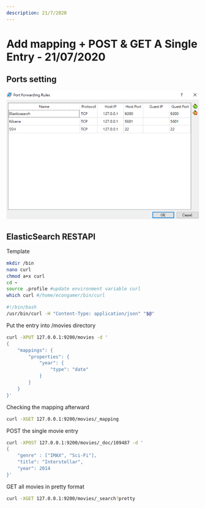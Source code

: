 ```yaml
---
description: 21/7/2020
---
```


# Add mapping + POST & GET A Single Entry - 21/07/2020

## Ports setting

![](.gitbook/assets/vm_port.png)

## ElasticSearch RESTAPI

Template

```bash
mkdir /bin
nano curl
chmod a+x curl
cd ~
source .profile #update environment variable curl
which curl #/home/econgamer/bin/curl
```

```bash
#!/bin/bash
/usr/bin/curl -H "Content-Type: application/json" "$@"
```

Put the entry into /movies directory

```bash
curl -XPUT 127.0.0.1:9200/movies -d '
{
    "mappings": {
        "properties": {
            "year": {
                "type": "date"
            }
        }
    }
}'
```

Checking the mapping afterward

```bash
curl -XGET 127.0.0.1:9200/movies/_mapping
```

POST the single movie entry

```bash
curl -XPOST 127.0.0.1:9200/movies/_doc/109487 -d '
{
    "genre" : ["IMAX", "Sci-Fi"],
    "title": "Interstellar",
    "year": 2014
}'
```

GET all movies in pretty format

```bash
curl -XGET 127.0.0.1:9200/movies/_search?pretty
```

